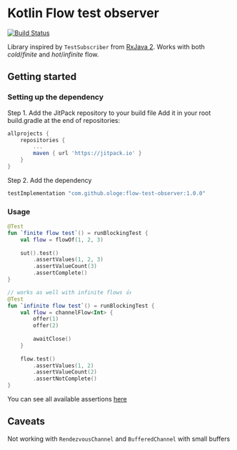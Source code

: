 # Kotlin Flow test observer
[![Build Status](https://travis-ci.org/ologe/flow-test-observer.svg?branch=master)](https://travis-ci.org/ologe/flow-test-observer)

Library inspired by `TestSubscriber` from [RxJava 2](https://github.com/ReactiveX/RxJava). 
Works with both *cold*/*finite* and *hot*/*infinite* flow.

## Getting started

### Setting up the dependency
Step 1. Add the JitPack repository to your build file
Add it in your root build.gradle at the end of repositories:
```groovy
allprojects {
    repositories {
        ...
        maven { url 'https://jitpack.io' }
    }
}
```
Step 2. Add the dependency

```groovy
testImplementation "com.github.ologe:flow-test-observer:1.0.0"
```

### Usage

```kotlin
@Test
fun `finite flow test`() = runBlockingTest {
    val flow = flowOf(1, 2, 3)   
      
    sut().test()
        .assertValues(1, 2, 3)
        .assertValueCount(3)
        .assertComplete()
}

// works as well with infinite flows 👍
@Test
fun `infinite flow test`() = runBlockingTest {
    val flow = channelFlow<Int> {
        offer(1)
        offer(2)
        
        awaitClose()
    }
    
    flow.test()
        .assertValues(1, 2)
        .assertValueCount(2)
        .assertNotComplete()
}
```



You can see all available assertions [here](https://github.com/ologe/flow-test-observer/blob/master/lib/src/main/java/dev/olog/flow/test/observer/FlowTestObserver.kt)

## Caveats

Not working with `RendezvousChannel` and `BufferedChannel` with small buffers